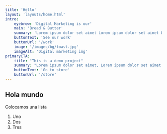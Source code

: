 ```yaml
---
title: 'Hello'
layout: 'layouts/home.html'
intro:
    eyebrow: 'Digital Marketing is our'
    main: 'Bread & Butter'
    summary: 'Lorem ipsum dolor set aimet Lorem ipsum dolor set aimet Lorem ipsum dolor set aimet.'
    buttonText: 'See our work'
    buttonUrl: '/work'
    image: '/images/bg/toast.jpg'
    imageAlt: 'Digital marketing img'
primaryCTA:
    title: "This is a demo project"
    summary: "Lorem ipsum dolor set aimet, Lorem ipsum dolor set aimet."
    buttonText: 'Go to store'
    buttonUrl: '/store'
---
```


## Hola mundo

Colocamos una lista

1. Uno
2. Dos
3. Tres